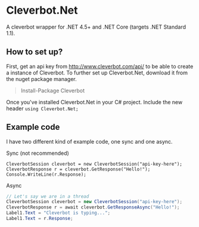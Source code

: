 # Cleverbot.Net
A cleverbot wrapper for .NET 4.5+ and .NET Core (targets .NET Standard 1.1).

## How to set up?
First, get an api key from http://www.cleverbot.com/api/ to be able to create a instance of 
Cleverbot. To further set up Cleverbot.Net, download it from the nuget package manager.
>Install-Package Cleverbot

Once you've installed Cleverbot.Net in your C# project. Include the new header `using Cleverbot.Net;`

## Example code

I have two different kind of example code, one sync and one async.

Sync (not recommended)
```Csharp
CleverbotSession cleverbot = new CleverbotSession("api-key-here");
CleverbotResponse r = cleverbot.GetResponse("Hello!");
Console.WriteLine(r.Response);
```

Async
```csharp
// Let's say we are in a thread 
CleverbotSession cleverbot = new CleverbotSession("api-key-here");
CleverbotResponse r = await cleverbot.GetResponseAsync("Hello!");
Label1.Text = "Cleverbot is typing...";
Label1.Text = r.Response;
```
